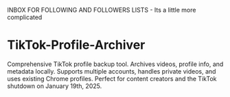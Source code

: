 INBOX FOR FOLLOWING AND FOLLOWERS LISTS - Its a little more complicated

# TikTok-Profile-Archiver
Comprehensive TikTok profile backup tool. Archives videos, profile info, and metadata locally. Supports multiple accounts, handles private videos, and uses existing Chrome profiles. Perfect for content creators and the TikTok shutdown on January 19th, 2025.
